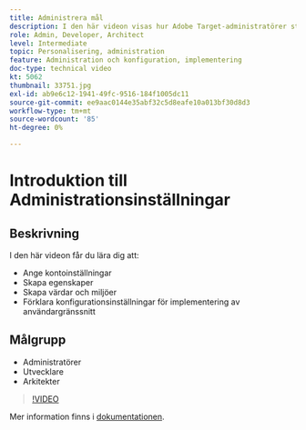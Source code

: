 ```yaml
---
title: Administrera mål
description: I den här videon visas hur Adobe Target-administratörer ställer in kontoinställningar, skapar egenskaper och skapar värdar och miljöer. Lär dig hur du förklarar konfigurationsinställningar för implementering av målgränssnitt.
role: Admin, Developer, Architect
level: Intermediate
topic: Personalisering, administration
feature: Administration och konfiguration, implementering
doc-type: technical video
kt: 5062
thumbnail: 33751.jpg
exl-id: ab9e6c12-1941-49fc-9516-184f1005dc11
source-git-commit: ee9aac0144e35abf32c5d8eafe10a013bf30d8d3
workflow-type: tm+mt
source-wordcount: '85'
ht-degree: 0%

---
```


# Introduktion till Administrationsinställningar

## Beskrivning

I den här videon får du lära dig att:

* Ange kontoinställningar
* Skapa egenskaper
* Skapa värdar och miljöer
* Förklara konfigurationsinställningar för implementering av användargränssnitt

## Målgrupp

* Administratörer
* Utvecklare
* Arkitekter

>[!VIDEO](https://video.tv.adobe.com/v/33751/?quality=12)

Mer information finns i [dokumentationen](https://docs.adobe.com/content/help/en/target/using/administer/administrating-target.html).
